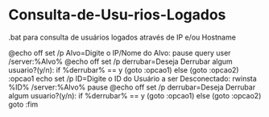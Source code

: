 # Consulta-de-Usu-rios-Logados
.bat para consulta de usuários logados através de IP e/ou Hostname

@echo off
set /p Alvo=Digite o IP/Nome do Alvo:
pause
query user /server:%Alvo%
@echo off
set /p derrubar=Deseja Derrubar algum usuario?(y/n):
if %derrubar% == y (goto :opcao1) else (goto :opcao2)
:opcao1
echo
set /p ID=Digite o ID do Usuário a ser Desconectado: 
rwinsta %ID% /server:%Alvo%
pause
@echo off
set /p derrubar=Deseja Derrubar algum usuario?(y/n):
if %derrubar% == y (goto :opcao1) else (goto :opcao2)
goto :fim
